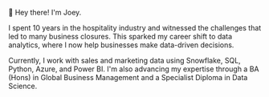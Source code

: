 👋 Hey there! I'm Joey.

I spent 10 years in the hospitality industry and witnessed the challenges that led to many business closures.
This sparked my career shift to data analytics, where I now help businesses make data-driven decisions.

Currently, I work with sales and marketing data using Snowflake, SQL, Python, Azure, and Power BI.
I'm also advancing my expertise through a BA (Hons) in Global Business Management and a Specialist Diploma in Data Science.
